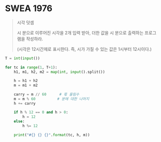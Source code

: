 # SWEA 1976

> 시각 덧셈
>
> 시 분으로 이루어진 시각을 2개 입력 받아, 더한 값을 시 분으로 출력하는 프로그램을 작성하라.
>
> (시각은 12시간제로 표시한다. 즉, 시가 가질 수 있는 값은 1시부터 12시이다.)

```python
T = int(input())
 
for tc in range(1, T+1):
    h1, m1, h2, m2 = map(int, input().split())
 
    h = h1 + h2
    m = m1 + m2
 
    carry = m // 60      # 몫 올림수
    m = m % 60          # 분에 대한 나머지
    h += carry
 
    if h % 12 == 0 and h > 0:
        h = 12
    else:
        h %= 12
 
    print("#{} {} {}".format(tc, h, m))
```

